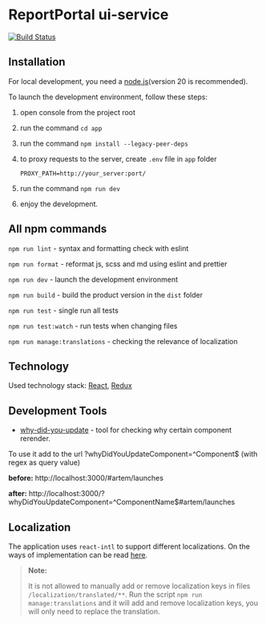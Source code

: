 # ReportPortal ui-service

[![Build Status](https://semaphoreci.com/api/v1/lexecon/rp_service-ui/branches/develop/shields_badge.svg)](https://semaphoreci.com/lexecon/rp_service-ui)

## Installation

For local development, you need a [node.js](https://nodejs.org)(version 20 is recommended).

To launch the development environment, follow these steps:

1.  open console from the project root
2.  run the command `cd app`
3.  run the command `npm install --legacy-peer-deps`
4.  to proxy requests to the server, create `.env` file in `app` folder

    ```
    PROXY_PATH=http://your_server:port/
    ```

5.  run the command `npm run dev`
6.  enjoy the development.

## All npm commands

`npm run lint` - syntax and formatting check with eslint

`npm run format` - reformat js, scss and md using eslint and prettier

`npm run dev` - launch the development environment

`npm run build` - build the product version in the `dist` folder

`npm run test` - single run all tests

`npm run test:watch` - run tests when changing files

`npm run manage:translations` - checking the relevance of localization

## Technology

Used technology stack: [React](https://reactjs.org/), [Redux](https://redux.js.org/)

## Development Tools

- [why-did-you-update](https://github.com/maicki/why-did-you-update) - tool for checking why certain component rerender.

To use it add to the url ?whyDidYouUpdateComponent=^Component\$ (with regex as query value)

**before:** http://localhost:3000/#artem/launches

**after:** http://localhost:3000/?whyDidYouUpdateComponent=^ComponentName$#artem/launches

## Localization

The application uses `react-intl` to support different localizations. On the ways of implementation can be read [here](https://github.com/yahoo/react-intl/wiki).

> **Note:**
>
> It is not allowed to manually add or remove localization keys in files `/localization/translated/**`. Run the script `npm run manage:translations` and it will add and remove localization keys, you will only need to replace the translation.
